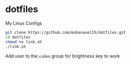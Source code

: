 # dotfiles
My Linux Configs

```bash
git clone https://github.com/mohanavel15/dotfiles.git
cd dotfiles
chmod +x link.sh
./link.sh
```

Add user to the `video` group for brightness key to work
